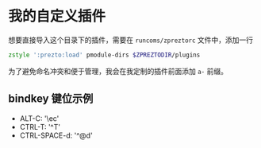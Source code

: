 # 我的自定义插件

想要直接导入这个目录下的插件，需要在 `runcoms/zpreztorc` 文件中，添加一行

```zsh
zstyle ':prezto:load' pmodule-dirs $ZPREZTODIR/plugins
```

为了避免命名冲突和便于管理，我会在我定制的插件前面添加 `a-` 前缀。

## bindkey 键位示例

- ALT-C: '\ec'
- CTRL-T: '^T'
- CTRL-SPACE-d: '^@d'
